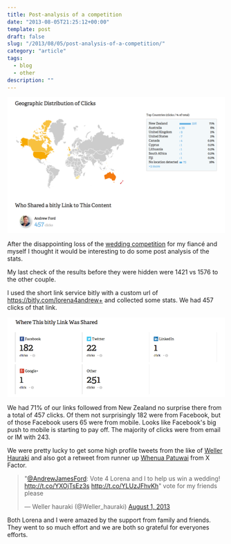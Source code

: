 ```yaml
---
title: Post-analysis of a competition
date: "2013-08-05T21:25:12+00:00"
template: post
draft: false
slug: "/2013/08/05/post-analysis-of-a-competition/"
category: "article"
tags:  
  - blog
  - other
description: ""
---
```



![Bitly Lorena 4 Andrew stats](./Info_and_Stats-2.png) 

After the disappointing loss of the <a href="http://www.andrewford.co.nz/help-me-win-a-wedding/" title="Help me win a mid-air wedding!">wedding competition</a> for my fiancé and myself I thought it would be interesting to do some post analysis of the stats.

My last check of the results before they were hidden were 1421 vs 1576 to the other couple. 

I used the short link service bitly with a custom url of <a href="https://bitly.com/lorena4andrew+" title="Bitly short link info and stats">https://bitly.com/lorena4andrew+</a> and collected some stats. We had 457 clicks of that link.

![Bitly link clicks](./Info_and_Stats.png)

We had 71% of our links followed from New Zealand no surprise there from a total of 457 clicks. Of them not surprisingly 182 were from Facebook, but of those Facebook users 65 were from mobile. Looks like Facebook's big push to mobile is starting to pay off. The majority of clicks were from email or IM with 243.

We were pretty lucky to get some high profile tweets from the like of <a href="http://en.wikipedia.org/wiki/Weller_Hauraki" title="Weller Hauraki on Wikipedia">Weller Hauraki</a> and also got a retweet from runner up <a href="https://twitter.com/WPatuwai" title="Whenua Patuwai on Twitter">Whenua Patuwai</a> from X Factor.
<blockquote class="twitter-tweet"><p>&quot;<a href="https://twitter.com/AndrewJamesFord">@AndrewJamesFord</a>: Vote 4 Lorena and I to help us win a wedding! <a href="http://t.co/YXOjTsEz3s">http://t.co/YXOjTsEz3s</a> <a href="http://t.co/YLUzJFhvKh">http://t.co/YLUzJFhvKh</a>&quot; vote for my friends please</p>&mdash; Weller hauraki (@Weller_hauraki) <a href="https://twitter.com/Weller_hauraki/statuses/362841581935534082">August 1, 2013</a></blockquote>
<script async src="//platform.twitter.com/widgets.js" charset="utf-8"></script>

Both Lorena and I were amazed by the support from family and friends. They went to so much effort and we are both so grateful for everyones efforts.